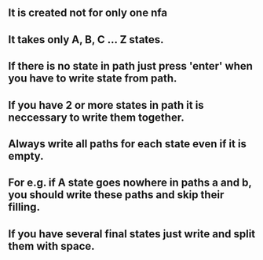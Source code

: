 ## It is created not for only one nfa
## It takes only A, B, C ... Z states.
## If there is no state in path just press 'enter' when you have to write state from path.
## If you have 2 or more states in path it is neccessary to write them together.
## Always write all paths for each state even if it is empty.
## For e.g. if A state goes nowhere in paths a and b, you should write these paths and skip their filling.
## If you have several final states just write and split them with space.
